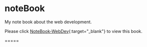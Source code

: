 # noteBook
My note book about the web development.

Please click [NoteBook-WebDev](https://bingo.gitbook.io/notebook-webdev){:target="_blank"} to view this book.

=====
